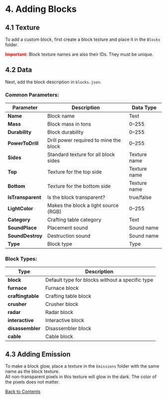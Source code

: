 # 4. Adding Blocks

## 4.1 Texture
To add a custom block, first create a block texture and place it in the `Blocks` folder.

<span style="color:red;">**Important:**</span> Block texture names are also their IDs. They must be unique.

## 4.2 Data
Next, add the block description in `blocks.json`.

### Common Parameters:
| Parameter      | Description                             | Data Type  |
|----------------|-----------------------------------------|------------|
| **Name**       | Block name                              | Text       |
| **Mass**       | Block mass in tons                      | 0–255      |
| **Durability** | Block durability                        | 0–255      |
| **PowerToDrill** | Drill power required to mine the block | 0–255      |
| **Sides**      | Standard texture for all block sides    | Texture name |
| **Top**        | Texture for the top side                | Texture name |
| **Bottom**     | Texture for the bottom side             | Texture name |
| **IsTransparent** | Is the block transparent?             | true/false |
| **LightColor** | Makes the block a light source (RGB)    | 0–255      |
| **Category**   | Crafting table category                 | Text       |
| **SoundPlace** | Placement sound                         | Sound name |
| **SoundDestroy** | Destruction sound                     | Sound name |
| **Type**       | Block type                              | Type       |

### Block Types:
| Type           | Description                             |
|----------------|-----------------------------------------|
| **block**      | Default type for blocks without a specific type |
| **furnace**    | Furnace block                           |
| **craftingtable** | Crafting table block                 |
| **crusher**    | Crusher block                           |
| **radar**      | Radar block                             |
| **interactive** | Interactive block                      |
| **disassembler** | Disassembler block                    |
| **cable**      | Cable block                             |

## 4.3 Adding Emission
To make a block glow, place a texture in the `Emissions` folder with the same name as the block texture.  
All non-transparent pixels in this texture will glow in the dark. The color of the pixels does not matter.

[Back to Contents](Welcome.md)
